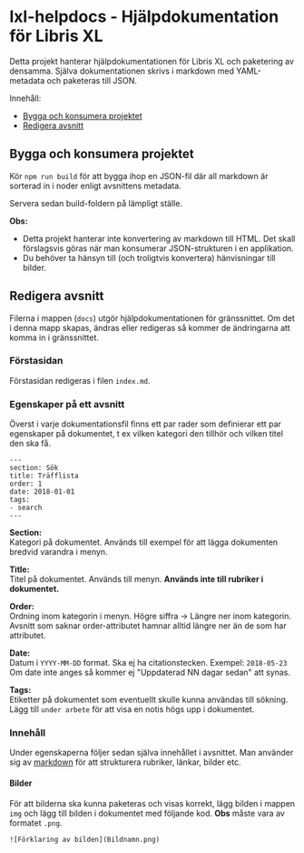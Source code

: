# lxl-helpdocs - Hjälpdokumentation för Libris XL

Detta projekt hanterar hjälpdokumentationen för Libris XL och paketering av densamma. Själva dokumentationen skrivs i markdown med YAML-metadata och paketeras till JSON.

Innehåll:
* [Bygga och konsumera projektet](#bygga-och-konsumera-projektet) 
* [Redigera avsnitt](#redigera-avsnitt)

## Bygga och konsumera projektet

Kör `npm run build` för att bygga ihop en JSON-fil där all markdown är sorterad in i noder enligt avsnittens metadata.

Servera sedan build-foldern på lämpligt ställe.

**Obs:**
* Detta projekt hanterar inte konvertering av markdown till HTML. Det skall förslagsvis göras när man konsumerar JSON-strukturen i en applikation.
* Du behöver ta hänsyn till (och troligtvis konvertera) hänvisningar till bilder.

## Redigera avsnitt

Filerna i mappen (``docs``) utgör hjälpdokumentationen för gränssnittet. Om det i denna mapp skapas, ändras eller redigeras så kommer de ändringarna att komma in i gränssnittet.

### Förstasidan

Förstasidan redigeras i filen `index.md`.

### Egenskaper på ett avsnitt

Överst i varje dokumentationsfil finns ett par rader som definierar ett par egenskaper på dokumentet, t ex vilken kategori den tillhör och vilken titel den ska få.

    ---
    section: Sök
    title: Träfflista
    order: 1
    date: 2018-01-01
    tags:
    - search
    ---

**Section:**  
Kategori på dokumentet. Används till exempel för att lägga dokumenten bredvid varandra i menyn.  

**Title:**  
Titel på dokumentet. Används till menyn. **Används inte till rubriker i dokumentet.**  

**Order:**  
Ordning inom kategorin i menyn. Högre siffra -> Längre ner inom kategorin. Avsnitt som saknar order-attributet hamnar alltid längre ner än de som har attributet.

**Date:**  
Datum i `YYYY-MM-DD` format. Ska ej ha citationstecken. Exempel: `2018-05-23`  
Om date inte anges så kommer ej "Uppdaterad NN dagar sedan" att synas.

**Tags:**  
Etiketter på dokumentet som eventuellt skulle kunna användas till sökning. Lägg till `under arbete` för att visa en notis högs upp i dokumentet.

### Innehåll

Under egenskaperna följer sedan själva innehållet i avsnittet. Man använder sig av [markdown](https://daringfireball.net/projects/markdown/) för att strukturera rubriker, länkar, bilder etc.

#### Bilder

För att bilderna ska kunna paketeras och visas korrekt, lägg bilden i mappen `img` och lägg till bilden i dokumentet med följande kod. **Obs** måste vara av formatet `.png`.

    ![Förklaring av bilden](Bildnamn.png) 
